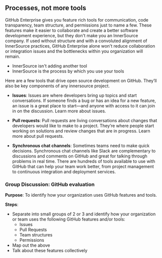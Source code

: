 ## Processes, not more tools

GitHub Enterprise gives you feature rich tools for communication, code transparency, team structure, and permissions just to name a few. These features make it easier to collaborate and create a better software development experience, but they don't make you an InnerSource company. If used without structure and with a convoluted alignment of InnerSource practices, GitHub Enterprise alone won't reduce collaboration or integration issues and the bottlenecks within you organization will remain.

- InnerSource isn't adding another tool
- InnerSource is the process by which you use your tools

Here are a few tools that drive open source development on GitHub. They’ll also be key components of any innersource project.

- **Issues**: Issues are where developers bring up topics and start conversations. If someone finds a bug or has an idea for a new feature, an issue is a great place to start—and anyone with access to it can join in on the discussion. Learn more about issues.

- **Pull requests**: Pull requests are living conversations about changes that developers would like to make to a project. They’re where people start working on solutions and review changes that are in progress. Learn more about pull requests.

- **Synchronous chat channels**: Sometimes teams need to make quick decisions. Synchronous chat channels like Slack are complementary to discussions and comments on GitHub and great for talking through problems in real time.
There are hundreds of tools available to use with GitHub that can help your team work better, from project management to continuous integration and deployment services.

### Group Discussion: GitHub evaluation

**Purpose**: To identify how your organization uses GitHub features and tools.

**Steps**:

- Separate into small groups of 2 or 3 and identify how your organization or team uses the following GitHub features and/or tools:
  - Issues
  - Pull Requests
  - Team structures
  - Permissions
- Map out the above
- Talk about these features collectively